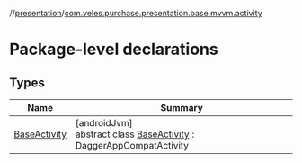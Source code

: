//[presentation](../../index.md)/[com.veles.purchase.presentation.base.mvvm.activity](index.md)

# Package-level declarations

## Types

| Name | Summary |
|---|---|
| [BaseActivity](-base-activity/index.md) | [androidJvm]<br>abstract class [BaseActivity](-base-activity/index.md) : DaggerAppCompatActivity |
